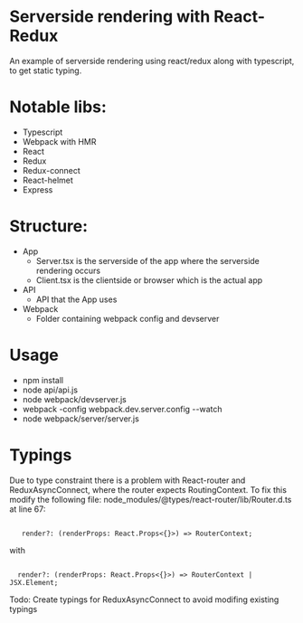 # Serverside rendering with React-Redux
An example of serverside rendering using react/redux along with typescript, to get static typing.

# Notable libs:
* Typescript
* Webpack with HMR 
* React
* Redux
* Redux-connect
* React-helmet
* Express

# Structure:
* App
  * Server.tsx is the serverside of the app where the serverside rendering occurs
  * Client.tsx is the clientside or browser which is the actual app
* API
  * API that the App uses
* Webpack
  * Folder containing webpack config and devserver

# Usage
* npm install
* node api/api.js
* node webpack/devserver.js
* webpack -config webpack.dev.server.config --watch
* node webpack/server/server.js

# Typings
Due to type constraint there is a problem with React-router and ReduxAsyncConnect, where the router expects RoutingContext. To fix this  modify the following file: node_modules/@types/react-router/lib/Router.d.ts at line 67:

<code>
   render?: (renderProps: React.Props<{}>) => RouterContext;
</code>

with

<code>
  render?: (renderProps: React.Props<{}>) => RouterContext | JSX.Element;
</code>

Todo: Create typings for ReduxAsyncConnect to avoid modifing existing typings